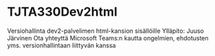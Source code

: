 # TJTA330Dev2html
Versiohallinta dev2-palvelimen html-kansion sisällöille
Ylläpito: Juuso Järvinen
Ota yhteyttä Microsoft Teams:n kautta ongelmien, ehdotusten yms. versionhallintaan liittyvän kanssa
